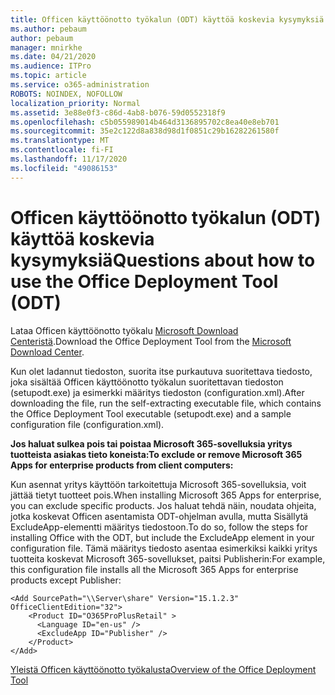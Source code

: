 ```yaml
---
title: Officen käyttöönotto työkalun (ODT) käyttöä koskevia kysymyksiä
ms.author: pebaum
author: pebaum
manager: mnirkhe
ms.date: 04/21/2020
ms.audience: ITPro
ms.topic: article
ms.service: o365-administration
ROBOTS: NOINDEX, NOFOLLOW
localization_priority: Normal
ms.assetid: 3e88e0f3-c86d-4ab8-b076-59d0552318f9
ms.openlocfilehash: c5b055989014b464d3136895702c8ea40e8eb701
ms.sourcegitcommit: 35e2c122d8a838d98d1f0851c29b16282261580f
ms.translationtype: MT
ms.contentlocale: fi-FI
ms.lasthandoff: 11/17/2020
ms.locfileid: "49086153"
---
```

# <a name="questions-about-how-to-use-the-office-deployment-tool-odt"></a><span data-ttu-id="dad85-102">Officen käyttöönotto työkalun (ODT) käyttöä koskevia kysymyksiä</span><span class="sxs-lookup"><span data-stu-id="dad85-102">Questions about how to use the Office Deployment Tool (ODT)</span></span>

<span data-ttu-id="dad85-103">Lataa Officen käyttöönotto työkalu [Microsoft Download Centeristä](https://go.microsoft.com/fwlink/p/?LinkID=626065).</span><span class="sxs-lookup"><span data-stu-id="dad85-103">Download the Office Deployment Tool from the [Microsoft Download Center](https://go.microsoft.com/fwlink/p/?LinkID=626065).</span></span>
  
<span data-ttu-id="dad85-104">Kun olet ladannut tiedoston, suorita itse purkautuva suoritettava tiedosto, joka sisältää Officen käyttöönotto työkalun suoritettavan tiedoston (setupodt.exe) ja esimerkki määritys tiedoston (configuration.xml).</span><span class="sxs-lookup"><span data-stu-id="dad85-104">After downloading the file, run the self-extracting executable file, which contains the Office Deployment Tool executable (setupodt.exe) and a sample configuration file (configuration.xml).</span></span>
  
 <span data-ttu-id="dad85-105">**Jos haluat sulkea pois tai poistaa Microsoft 365-sovelluksia yritys tuotteista asiakas tieto koneista:**</span><span class="sxs-lookup"><span data-stu-id="dad85-105">**To exclude or remove Microsoft 365 Apps for enterprise products from client computers:**</span></span>
  
<span data-ttu-id="dad85-106">Kun asennat yritys käyttöön tarkoitettuja Microsoft 365-sovelluksia, voit jättää tietyt tuotteet pois.</span><span class="sxs-lookup"><span data-stu-id="dad85-106">When installing Microsoft 365 Apps for enterprise, you can exclude specific products.</span></span> <span data-ttu-id="dad85-107">Jos haluat tehdä näin, noudata ohjeita, jotka koskevat Officen asentamista ODT-ohjelman avulla, mutta Sisällytä ExcludeApp-elementti määritys tiedostoon.</span><span class="sxs-lookup"><span data-stu-id="dad85-107">To do so, follow the steps for installing Office with the ODT, but include the ExcludeApp element in your configuration file.</span></span> <span data-ttu-id="dad85-108">Tämä määritys tiedosto asentaa esimerkiksi kaikki yritys tuotteita koskevat Microsoft 365-sovellukset, paitsi Publisherin:</span><span class="sxs-lookup"><span data-stu-id="dad85-108">For example, this configuration file installs all the Microsoft 365 Apps for enterprise products except Publisher:</span></span>
  
```
<Add SourcePath="\\Server\share" Version="15.1.2.3" OfficeClientEdition="32">
    <Product ID="O365ProPlusRetail" >
      <Language ID="en-us" />
      <ExcludeApp ID="Publisher" />
    </Product>
</Add>
```

[<span data-ttu-id="dad85-109">Yleistä Officen käyttöönotto työkalusta</span><span class="sxs-lookup"><span data-stu-id="dad85-109">Overview of the Office Deployment Tool</span></span>](https://docs.microsoft.com/deployoffice/overview-office-deployment-tool)
  

